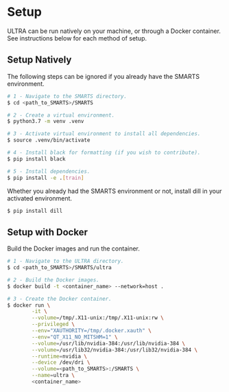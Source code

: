 # Setup

ULTRA can be run natively on your machine, or through a Docker container. See instructions below for each method of setup.

## Setup Natively

The following steps can be ignored if you already have the SMARTS environment.
```sh
# 1 - Navigate to the SMARTS directory.
$ cd <path_to_SMARTS>/SMARTS

# 2 - Create a virtual environment.
$ python3.7 -m venv .venv

# 3 - Activate virtual environment to install all dependencies.
$ source .venv/bin/activate

# 4 - Install black for formatting (if you wish to contribute).
$ pip install black

# 5 - Install dependencies.
$ pip install -e .[train]
```
Whether you already had the SMARTS environment or not, install dill in your activated environment.
```sh
$ pip install dill
```

## Setup with Docker

Build the Docker images and run the container.
```sh
# 1 - Navigate to the ULTRA directory.
$ cd <path_to_SMARTS>/SMARTS/ultra

# 2 - Build the Docker images.
$ docker build -t <container_name> --network=host .

# 3 - Create the Docker container.
$ docker run \
        -it \
        --volume=/tmp/.X11-unix:/tmp/.X11-unix:rw \
        --privileged \
        --env="XAUTHORITY=/tmp/.docker.xauth" \
        --env="QT_X11_NO_MITSHM=1" \
        --volume=/usr/lib/nvidia-384:/usr/lib/nvidia-384 \
        --volume=/usr/lib32/nvidia-384:/usr/lib32/nvidia-384 \
        --runtime=nvidia \
        --device /dev/dri \
        --volume=<path_to_SMARTS>:/SMARTS \
        --name=ultra \
        <container_name>
```
